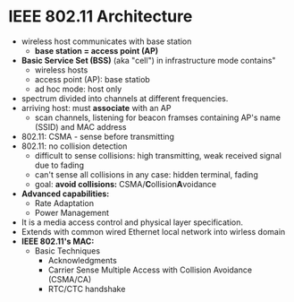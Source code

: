 # IEEE 802.11 Architecture
- wireless host communicates with base station
	- **base station = access point (AP)**
- **Basic Service Set (BSS)** (aka "cell") in infrastructure mode contains"
	- wireless hosts
	- access point (AP): base statiob
	- ad hoc mode: host only
- spectrum divided into channels at different frequencies.
- arriving host: must **associate** with an AP
	- scan channels, listening for beacon framses containing AP's name (SSID) and MAC address
- 802.11: CSMA - sense before transmitting
- 802.11: no collision detection
	- difficult to sense collisions: high transmitting, weak received signal due to fading
	- can't sense all collisions in any case: hidden terminal, fading
	- goal: **avoid collisions:** CSMA/**C**ollision**A**voidance
- **Advanced capabilities:**
	- Rate Adaptation
	- Power Management
- It is a media access control and physical layer specification.
- Extends with common wired Ethernet local network into wirless domain
- **IEEE 802.11's MAC:**
	- Basic Techniques
		- Acknowledgments
		- Carrier Sense Multiple Access with Collision Avoidance (CSMA/CA)
		- RTC/CTC handshake